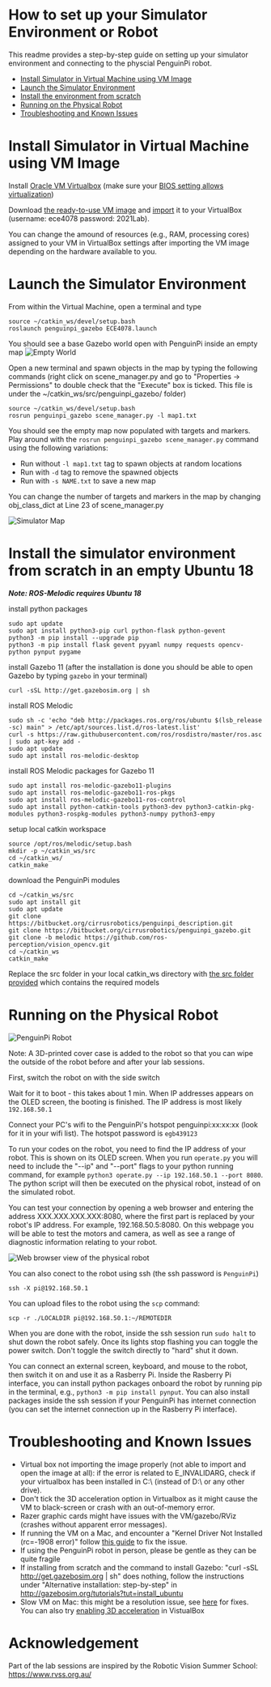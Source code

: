 # How to set up your Simulator Environment or Robot
This readme provides a step-by-step guide on setting up your simulator environment and connecting to the physcial PenguinPi robot.

- [Install Simulator in Virtual Machine using VM Image](#Install-Simulator-in-Virtual-Machine-using-VM-Image)
- [Launch the Simulator Environment](#Launch-the-Simulator-Environment)
- [Install the environment from scratch](#Install-the-simulator-environment-from-scratch-in-an-empty-Ubuntu-18)
- [Running on the Physical Robot](#Running-on-the-Physical-Robot)
- [Troubleshooting and Known Issues](#Troubleshooting-and-Known-Issues)


# Install Simulator in Virtual Machine using VM Image

Install [Oracle VM Virtualbox](https://www.virtualbox.org/) (make sure your [BIOS setting allows virtualization](https://forums.virtualbox.org/viewtopic.php?f=1&t=62339))

Download [the ready-to-use VM image](https://drive.google.com/file/d/1_MRbKHOA1Lo_qFBaASKvvaQ36HuJRIPI/view?usp=sharing) and [import](https://docs.oracle.com/en/virtualization/virtualbox/6.0/user/ovf.html#ovf-import-appliance) it to your VirtualBox (username: ece4078  password: 2021Lab). 

You can change the amound of resources (e.g., RAM, processing cores) assigned to your VM in VirtualBox settings after importing the VM image depending on the hardware available to you.

# Launch the Simulator Environment

From within the Virtual Machine, open a terminal and type
```
source ~/catkin_ws/devel/setup.bash
roslaunch penguinpi_gazebo ECE4078.launch
```
You should see a base Gazebo world open with PenguinPi inside an empty map
![Empty World](EmptyWorld.png?raw=true "Empty World")

Open a new terminal and spawn objects in the map by typing the following commands (right click on scene_manager.py and go to "Properties -> Permissions" to double check that the "Execute" box is ticked. This file is under the ~/catkin_ws/src/penguinpi_gazebo/ folder)
```
source ~/catkin_ws/devel/setup.bash
rosrun penguinpi_gazebo scene_manager.py -l map1.txt
```
You should see the empty map now populated with targets and markers.
Play around with the ```rosrun penguinpi_gazebo scene_manager.py``` command using the following variations:
- Run without ```-l map1.txt``` tag to spawn objects at random locations
- Run with ```-d``` tag to remove the spawned objects
- Run with ```-s NAME.txt``` to save a new map

You can change the number of targets and markers in the map by changing obj_class_dict at Line 23 of scene_manager.py

![Simulator Map](SimulatorMap.png?raw=true "Simulator Map")

# Install the simulator environment from scratch in an empty Ubuntu 18

***Note: ROS-Melodic requires Ubuntu 18***

install python packages
```
sudo apt update
sudo apt install python3-pip curl python-flask python-gevent
python3 -m pip install --upgrade pip 
python3 -m pip install flask gevent pyyaml numpy requests opencv-python pynput pygame
```

install Gazebo 11 (after the installation is done you should be able to open Gazebo by typing ```gazebo``` in your terminal)
```
curl -sSL http://get.gazebosim.org | sh
```

install ROS Melodic
```
sudo sh -c 'echo "deb http://packages.ros.org/ros/ubuntu $(lsb_release -sc) main" > /etc/apt/sources.list.d/ros-latest.list'
curl -s https://raw.githubusercontent.com/ros/rosdistro/master/ros.asc | sudo apt-key add -
sudo apt update
sudo apt install ros-melodic-desktop
```

install ROS Melodic packages for Gazebo 11
```
sudo apt install ros-melodic-gazebo11-plugins
sudo apt install ros-melodic-gazebo11-ros-pkgs 
sudo apt install ros-melodic-gazebo11-ros-control
sudo apt install python-catkin-tools python3-dev python3-catkin-pkg-modules python3-rospkg-modules python3-numpy python3-empy
```

setup local catkin workspace
```
source /opt/ros/melodic/setup.bash
mkdir -p ~/catkin_ws/src
cd ~/catkin_ws/
catkin_make
```

download the PenguinPi modules
```
cd ~/catkin_ws/src
sudo apt install git
sudo apt update
git clone https://bitbucket.org/cirrusrobotics/penguinpi_description.git
git clone https://bitbucket.org/cirrusrobotics/penguinpi_gazebo.git
git clone -b melodic https://github.com/ros-perception/vision_opencv.git
cd ~/catkin_ws
catkin_make
```

Replace the src folder in your local catkin_ws directory with [the src folder provided](https://drive.google.com/file/d/1VSmSmg7iuF-tQzWhlnmtwjsNhzxlPqU8/view?usp=sharing) which contains the required models

# Running on the Physical Robot
![PenguinPi Robot](PenguinPi.png?raw=true "PenguinPi Robot")

Note: A 3D-printed cover case is added to the robot so that you can wipe the outside of the robot before and after your lab sessions.

First, switch the robot on with the side switch

Wait for it to boot - this takes about 1 min. When IP addresses appears on the OLED screen, the booting is finished. The IP address is most likely ```192.168.50.1```

Connect your PC's wifi to the PenguinPi's hotspot penguinpi:xx:xx:xx (look for it in your wifi list). The hotspot password is ```egb439123```

To run your codes on the robot, you need to find the IP address of your robot. This is shown on its OLED screen. When you run ```operate.py``` you will need to include the "--ip" and "--port" flags to your python running command, for example ```python3 operate.py --ip 192.168.50.1 --port 8080```. The python script will then be executed on the physical robot, instead of on the simulated robot. 

You can test your connection by opening a web browser and entering the address XXX.XXX.XXX.XXX:8080, where the first part is replaced by your robot's IP address. For example, 192.168.50.5:8080. On this webpage you will be able to test the motors and camera, as well as see a range of diagnostic information relating to your robot. 

![Web browser view of the physical robot](WebRobot.png?raw=true "Web browser view of the physical robot")

You can also conect to the robot using ssh (the ssh password is ```PenguinPi```)

```
ssh -X pi@192.168.50.1
```

You can upload files to the robot using the ```scp``` command:
```
scp -r ./LOCALDIR pi@192.168.50.1:~/REMOTEDIR
```

When you are done with the robot, inside the ssh session run ```sudo halt``` to shut down the robot safely. Once its lights stop flashing you can toggle the power switch. Don't toggle the switch directly to "hard" shut it down.

You can connect an external screen, keyboard, and mouse to the robot, then switch it on and use it as a Rasberry Pi. Inside the Rasberry Pi interface, you can install python packages onboard the robot by running pip in the terminal, e.g., ```python3 -m pip install pynput```. You can also install packages inside the ssh session if your PenguinPi has internet connection (you can set the internet connection up in the Rasberry Pi interface).

# Troubleshooting and Known Issues

- Virtual box not importing the image properly (not able to import and open the image at all): if the error is related to E_INVALIDARG, check if your virtualbox has been installed in C:\ (instead of D:\ or any other drive).
- Don't tick the 3D acceleration option in Virtualbox as it might cause the VM to black-screen or crash with an out-of-memory error.
- Razer graphic cards might have issues with the VM/gazebo/RViz (crashes without apparent error messages).
- If running the VM on a Mac, and encounter a "Kernel Driver Not Installed (rc=-1908 error)" follow [this guide](https://www.howtogeek.com/658047/how-to-fix-virtualboxs-%E2%80%9Ckernel-driver-not-installed-rc-1908-error/) to fix the issue.
- If using the PenguinPi robot in person, please be gentle as they can be quite fragile
- If installing from scratch and the command to install Gazebo: "curl -sSL http://get.gazebosim.org | sh" does nothing, follow the instructions under "Alternative installation: step-by-step" in http://gazebosim.org/tutorials?tut=install_ubuntu 
- Slow VM on Mac: this might be a resolution issue, see [here](https://www.reddit.com/r/virtualbox/comments/houi9k/how_to_fix_virtualbox_61_running_slow_on_mac/) for fixes. You can also try [enabling 3D acceleration](https://superuser.com/questions/172989/virtualbox-running-ubuntu-is-slow-mac-os-x-host) in VistualBox

# Acknowledgement
Part of the lab sessions are inspired by the Robotic Vision Summer School: https://www.rvss.org.au/
